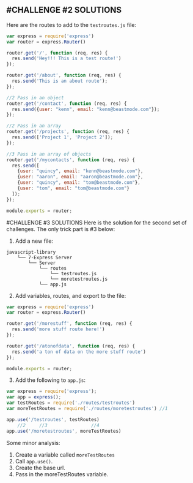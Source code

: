 #CHALLENGE #2 SOLUTIONS
---

Here are the routes to add to the `testroutes.js` file:
```js
var express = require('express')
var router = express.Router()

router.get('/', function (req, res) {
  res.send('Hey!!! This is a test route!')
});

router.get('/about', function (req, res) {
  res.send('This is an about route');
});

//2 Pass in an object
router.get('/contact', function (req, res) {
  res.send({user: "kenn", email: "kenn@beastmode.com"});
});

//2 Pass in an array
router.get('/projects', function (req, res) {
  res.send(['Project 1', 'Project 2']);
});

//3 Pass in an array of objects
router.get('/mycontacts', function (req, res) {
  res.send([
    {user: "quincy", email: "kenn@beastmode.com"},
    {user: "aaron", email: "aaron@beastmode.com"},
    {user: "quincy", email: "tom@beastmode.com"},
    {user: "tom", email: "tom@beastmode.com"}
  ]);
});

module.exports = router;

```

#CHALLENGE #3 SOLUTIONS
Here is the solution for the second set of challenges. The only trick part is #3 below:

1. Add a new file:
```
javascript-library
    └── 7-Express Server
        └── Server
            └── routes
                └── testroutes.js
                └── moretestroutes.js
            └── app.js
```
2. Add variables, routes, and export to the file:

```js
var express = require('express')
var router = express.Router()

router.get('/morestuff', function (req, res) {
  res.send('more stuff route here!')
});

router.get('/atonofdata', function (req, res) {
  res.send('a ton of data on the more stuff route')
});

module.exports = router;
```

3. Add the following to `app.js`:

```js
var express = require('express');
var app = express();
var testRoutes = require('./routes/testroutes')
var moreTestRoutes = require('./routes/moretestroutes') //1

app.use('/testroutes', testRoutes)
    //2     //3                //4
app.use('/moretestroutes', moreTestRoutes) 
```
Some minor analysis:
1. Create a variable called `moreTestRoutes`
2. Call `app.use()`.
3. Create the base url. 
4. Pass in the moreTestRoutes variable. 